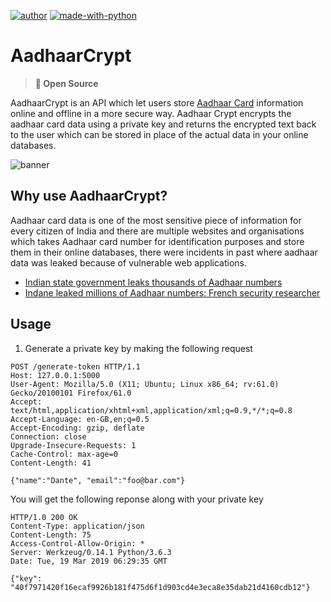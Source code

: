 [![author](https://img.shields.io/badge/Author-PsychoCoder-red.svg)](https://twitter.com/PsychoCodes)
[![made-with-python](https://img.shields.io/badge/Made%20with-Python-green.svg)](https://www.python.org/)

# AadhaarCrypt

>**:purple_heart: Open Source**

AadhaarCrypt is an API which let users store [Aadhaar Card](https://uidai.gov.in/) information online and offline in a more secure way. Aadhaar Crypt encrypts the aadhaar card data using a private key and returns the encrypted text back to the user which can be stored in place of the actual data in your online databases.

![banner](https://i.imgur.com/zjeu2EM.png)

## Why use AadhaarCrypt?

Aadhaar card data is one of the most sensitive piece of information for every citizen of India and there are multiple websites and organisations which takes Aadhaar card number for identification purposes and store them in their online databases, there were incidents in past where aadhaar data was leaked because of vulnerable web applications.

* [Indian state government leaks thousands of Aadhaar numbers](https://techcrunch.com/2019/01/31/aadhaar-data-leak/)
* [Indane leaked millions of Aadhaar numbers: French security researcher](https://economictimes.indiatimes.com/news/politics-and-nation/indane-leaked-millions-of-aadhaar-numbers-french-security-researcher/articleshow/68058639.cms)


## Usage

1. Generate a private key by making the following request

```
POST /generate-token HTTP/1.1
Host: 127.0.0.1:5000
User-Agent: Mozilla/5.0 (X11; Ubuntu; Linux x86_64; rv:61.0) Gecko/20100101 Firefox/61.0
Accept: text/html,application/xhtml+xml,application/xml;q=0.9,*/*;q=0.8
Accept-Language: en-GB,en;q=0.5
Accept-Encoding: gzip, deflate
Connection: close
Upgrade-Insecure-Requests: 1
Cache-Control: max-age=0
Content-Length: 41

{"name":"Dante", "email":"foo@bar.com"}
```

You will get the following reponse along with your private key

```
HTTP/1.0 200 OK
Content-Type: application/json
Content-Length: 75
Access-Control-Allow-Origin: *
Server: Werkzeug/0.14.1 Python/3.6.3
Date: Tue, 19 Mar 2019 06:29:35 GMT

{"key": "40f7971420f16ecaf9926b181f475d6f1d903cd4e3eca8e35dab21d4160cdb12"}
```
